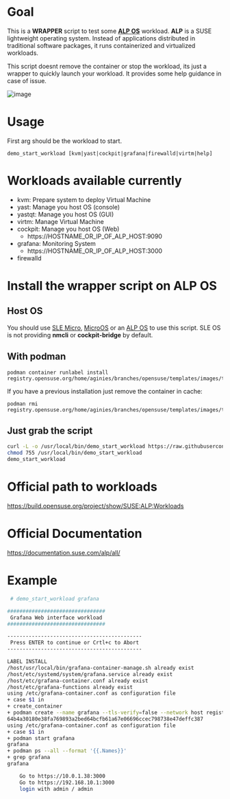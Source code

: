 
# Goal

This is a **WRAPPER** script to test some **[ALP OS](https://github.com/aginies/alp-os#official-documentation)** workload.
**ALP** is a SUSE lightweight operating system. Instead of applications 
distributed in traditional software packages, it runs 
containerized and virtualized workloads.

This script doesnt remove the container or stop the workload, its just
a wrapper to quickly launch your workload. It provides some help guidance
in case of issue.

![image](https://github.com/aginies/alp-os/blob/53b0e807fa649cba70abb81b3ca85cd60d8f97ef/alp_OS_SUSE.gif)

# Usage

First arg should be the workload to start.

`demo_start_workload [kvm|yast|cockpit|grafana|firewalld|virtm|help]`

# Workloads available currently

* kvm: Prepare system to deploy Virtual Machine
* yast: Manage you host OS (console)
* yastqt: Manage you host OS (GUI)
* virtm: Manage Virtual Machine
* cockpit: Manage you host OS (Web)
   * https://HOSTNAME_OR_IP_OF_ALP_HOST:9090
* grafana: Monitoring System
   * https://HOSTNAME_OR_IP_OF_ALP_HOST:3000
* firewalld

# Install the wrapper script on ALP OS 

## Host OS

You should use [SLE Micro](https://www.suse.com/products/micro/), [MicroOS](https://microos.opensuse.org/) or an [ALP OS](https://download.opensuse.org/repositories/SUSE:/ALP:/PUBLISH/images/) to use this script.
SLE OS is not providing **nmcli** or **cockpit-bridge** by default.

## With podman
```
podman container runlabel install registry.opensuse.org/home/aginies/branches/opensuse/templates/images/tumbleweed/containers/suse/alp/workloads/demo:latest
```

If you have a previous installation just remove the container in cache:
```
podman rmi registry.opensuse.org/home/aginies/branches/opensuse/templates/images/tumbleweed/containers/suse/alp/workloads/demo:latest
```

## Just grab the script

```bash
curl -L -o /usr/local/bin/demo_start_workload https://raw.githubusercontent.com/aginies/alp-os/main/demo_start_workload
chmod 755 /usr/local/bin/demo_start_workload
demo_start_workload
```

# Official path to workloads

https://build.opensuse.org/project/show/SUSE:ALP:Workloads

# Official Documentation

https://documentation.suse.com/alp/all/

# Example

```bash
 # demo_start_workload grafana

################################
 Grafana Web interface workload
################################

--------------------------------------------
 Press ENTER to continue or Crtl+c to Abort
--------------------------------------------

LABEL INSTALL
/host/usr/local/bin/grafana-container-manage.sh already exist
/host/etc/systemd/system/grafana.service already exist
/host/etc/grafana-container.conf already exist
/host/etc/grafana-functions already exist
using /etc/grafana-container.conf as configuration file
+ case $1 in
+ create_container
+ podman create --name grafana --tls-verify=false --network host registry.opensuse.org/suse/alp/workloads/tumbleweed_containerfiles/suse/alp/workloads/grafana:latest
64b4a30180e38fa769893a2bed64bcfb61a67e06696ccec798738e47deffc387
using /etc/grafana-container.conf as configuration file
+ case $1 in
+ podman start grafana
grafana
+ podman ps --all --format '{{.Names}}'
+ grep grafana
grafana

	Go to https://10.0.1.38:3000
	Go to https://192.168.10.1:3000
	login with admin / admin
```
